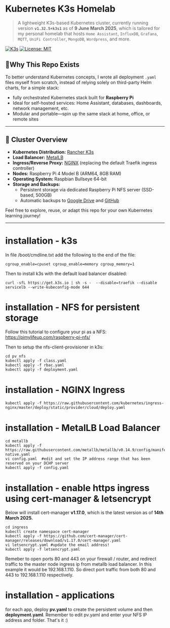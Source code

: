 # Kubernetes K3s Homelab

> A lightweight K3s-based Kubernetes cluster, currently running version **`v1.32.5+k3s1`** as of **9 June March 2025**, which is tailored for my personal homelab that hosts `Home Assistant`, `InfluxDB`, `Grafana`, `MQTT`, `UniFi Controller`, `MongoDB`, `Wordpress`, and more.

[![K3s](https://img.shields.io/badge/K3s-v1.31.6--k3s1-blue.svg)]()
[![License: MIT](https://img.shields.io/badge/license-MIT-green.svg)]()

## 🤔Why This Repo Exists

To better understand Kubernetes concepts, I wrote all deployment `.yaml` files myself from scratch, instead of relying solely on third-party Helm charts, for a simple stack:

- fully orchestrated Kubernetes stack built for **Raspberry Pi**
- Ideal for self-hosted services: Home Assistant, databases, dashboards, network management, etc.
- Modular and portable—spin up the same stack at home, office, or remote sites

---
## 🚀 **Cluster Overview**

- **Kubernetes Distribution:** [Rancher K3s](https://k3s.io/)
- **Load Balancer:** [MetalLB](https://metallb.universe.tf/)
- **Ingress/Reverse Proxy:** [NGINX](https://kubernetes.github.io/ingress-nginx/) (replacing the default Traefik ingress controller)
- **Nodes:** Raspberry Pi 4 Model B (ARM64, 8GB RAM)
- **Operating System:** Raspbian Bullseye 64-bit
- **Storage and Backups:**
  - Persistent storage via dedicated Raspberry Pi NFS server (SSD-based, 500GB)
  - Automatic backups to [Google Drive](https://drive.google.com/) and [GitHub](https://github.com)

Feel free to explore, reuse, or adapt this repo for your own Kubernetes learning journey!

---

# installation - k3s

In file /boot/cmdline.txt add the following to the end of the file:
```
cgroup_enable=cpuset cgroup_enable=memory cgroup_memory=1
```

Then to install k3s with the default load balancer disabled:
```
curl -sfL https://get.k3s.io | sh -s -  --disable=traefik --disable servicelb --write-kubeconfig-mode 644
```

# installation - NFS for persistent storage

Follow this tutorial to configure your pi as a NFS:
https://pimylifeup.com/raspberry-pi-nfs/

Then to setup the nfs-client-provisioner in k3s:
```
cd pv_nfs
kubectl apply -f class.yaml
kubectl apply -f rbac.yaml
kubectl apply -f deployment.yaml
```

# installation - NGINX Ingress
```
kubectl apply -f https://raw.githubusercontent.com/kubernetes/ingress-nginx/master/deploy/static/provider/cloud/deploy.yaml
```

# installation - MetalLB Load Balancer
```
cd metallb
kubectl apply -f https://raw.githubusercontent.com/metallb/metallb/v0.14.9/config/manifests/metallb-native.yaml
vi config.yaml  #edit and set the IP address range that has been reserved on your DCHP server
kubectl apply -f config.yaml
```

# installation - enable https ingress using cert-manager & letsencrypt

Below will install cert-manager **v1.17.0**, which is the latest version as of **14th March 2025.**
```
cd ingress
kubectl create namespace cert-manager
kubectl apply -f https://github.com/cert-manager/cert-manager/releases/download/v1.17.0/cert-manager.yaml
vi letsencrypt.yaml #update the email address!
kubectl apply -f letsencrypt.yaml
```

Remeber to open ports 80 and 443 on your firewall / router, and redirect traffic to the master node ingress ip from metallb load balancer. In this example it would be 192.168.1.110. So direct port traffic from both 80 and 443 to 192.168.1.110 respectively.

# installation - applications

for each app, deploy **pv.yaml** to create the persistent volume and then **deployment.yaml**. Remember to edit pv.yaml and enter your NFS IP address and folder. That's it :) 

